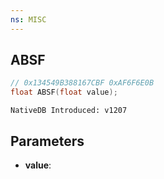 ```yaml
---
ns: MISC
---
```

## ABSF

```c
// 0x134549B388167CBF 0xAF6F6E0B
float ABSF(float value);
```

```
NativeDB Introduced: v1207
```

## Parameters
* **value**:
